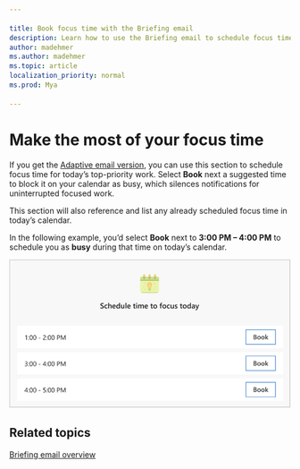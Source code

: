 ```yaml
---

title: Book focus time with the Briefing email
description: Learn how to use the Briefing email to schedule focus time
author: madehmer
ms.author: madehmer
ms.topic: article
localization_priority: normal 
ms.prod: Mya

---
```

# Make the most of your focus time

If you get the [Adaptive email version](be-overview.md#adaptive-or-html-version), you can use this section to schedule focus time for today’s top-priority work. Select **Book** next a suggested time to block it on your calendar as busy, which silences notifications for uninterrupted focused work.

This section will also reference and list any already scheduled focus time in today’s calendar.

In the following example, you’d select **Book** next to **3:00 PM – 4:00 PM** to schedule you as **busy** during that time on today’s calendar.

   ![Briefing email about focus time](./images/focus.png)

## Related topics

[Briefing email overview](be-overview.md)